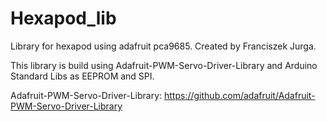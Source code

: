 # Hexapod_lib
Library for hexapod using adafruit pca9685.
Created by Franciszek Jurga.

This library is build using Adafruit-PWM-Servo-Driver-Library and Arduino Standard Libs as EEPROM and SPI.

Adafruit-PWM-Servo-Driver-Library:
https://github.com/adafruit/Adafruit-PWM-Servo-Driver-Library
